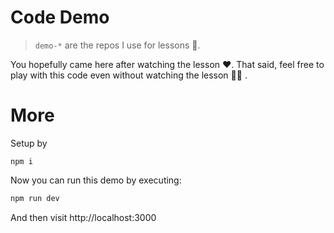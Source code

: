 # Code Demo

> `demo-*` are the repos I use for lessons 🌹.

You hopefully came here after watching the lesson ❤️. That said, feel free to play with this code even without watching the lesson 👏🏻 .

# More
Setup by

```
npm i
```

Now you can run this demo by executing:

```sh
npm run dev
```

And then visit http://localhost:3000
